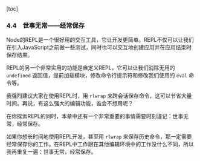 [toc]

### 4.4　世事无常——经常保存

Node的REPL是一个很好用的交互工具，它让开发更简单。REPL不仅可以让我们在引入JavaScript之前做一些测试，同时也可以交互地创建应用并在应用结束时保存结果。

REPL的另一个非常实用的功能是自定义REPL，它可以让我们消除无用的 `undefined` 返回值，提前加载模块，修改命令行提示符和修改我们使用的 `eval` 命令等。

我强烈建议大家在使用REPL时，用 `rlwrap` 来跨会话保存命令，这可以节省大量时间。再说，有这么强大的编辑功能，谁会不想用呢？

在你探索REPL的同时，本章中还有一个非常重要的事情需要时刻谨记：世事无常，经常保存。

如果你想长时间地使用REPL开发，甚至用 `rlwrap` 来保存历史命令，那一定需要经常保存你的工作。在REPL中工作跟在其他编辑环境中的工作没什么不同，所以我再重复一遍：世事无常，经常保存。

